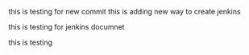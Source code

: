
this is testing for new commit
this is adding new way to create jenkins

this is testing for jenkins documnet
 
this is testing
